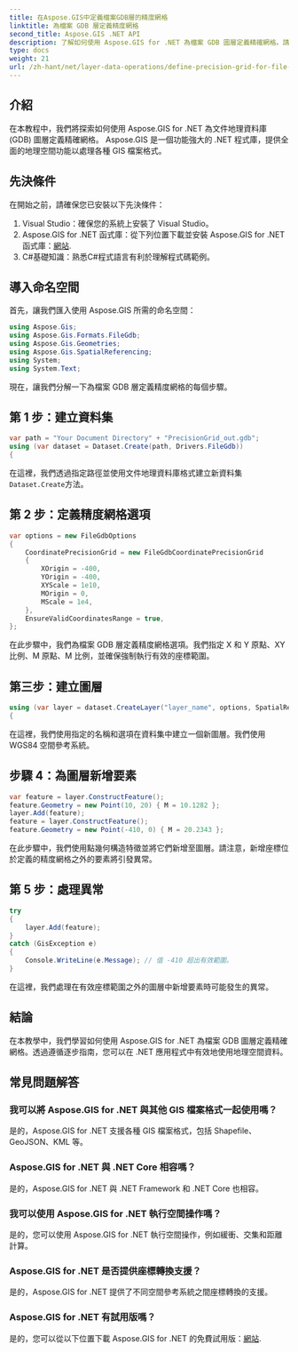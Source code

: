 ```yaml
---
title: 在Aspose.GIS中定義檔案GDB層的精度網格
linktitle: 為檔案 GDB 層定義精度網格
second_title: Aspose.GIS .NET API
description: 了解如何使用 Aspose.GIS for .NET 為檔案 GDB 圖層定義精確網格。請按照我們的逐步教學進行操作。
type: docs
weight: 21
url: /zh-hant/net/layer-data-operations/define-precision-grid-for-file-gdb-layer/
---
```

## 介紹
在本教程中，我們將探索如何使用 Aspose.GIS for .NET 為文件地理資料庫 (GDB) 圖層定義精確網格。 Aspose.GIS 是一個功能強大的 .NET 程式庫，提供全面的地理空間功能以處理各種 GIS 檔案格式。
## 先決條件
在開始之前，請確保您已安裝以下先決條件：
1. Visual Studio：確保您的系統上安裝了 Visual Studio。
2.  Aspose.GIS for .NET 函式庫：從下列位置下載並安裝 Aspose.GIS for .NET 函式庫：[網站](https://releases.aspose.com/gis/net/).
3. C#基礎知識：熟悉C#程式語言有利於理解程式碼範例。
## 導入命名空間
首先，讓我們匯入使用 Aspose.GIS 所需的命名空間：
```csharp
using Aspose.Gis;
using Aspose.Gis.Formats.FileGdb;
using Aspose.Gis.Geometries;
using Aspose.Gis.SpatialReferencing;
using System;
using System.Text;
```
現在，讓我們分解一下為檔案 GDB 層定義精度網格的每個步驟。
## 第 1 步：建立資料集
```csharp
var path = "Your Document Directory" + "PrecisionGrid_out.gdb";
using (var dataset = Dataset.Create(path, Drivers.FileGdb))
{
```
在這裡，我們透過指定路徑並使用文件地理資料庫格式建立新資料集`Dataset.Create`方法。
## 第 2 步：定義精度網格選項
```csharp
var options = new FileGdbOptions
{
    CoordinatePrecisionGrid = new FileGdbCoordinatePrecisionGrid
    {
        XOrigin = -400,
        YOrigin = -400,
        XYScale = 1e10,
        MOrigin = 0,
        MScale = 1e4,
    },
    EnsureValidCoordinatesRange = true,
};
```
在此步驟中，我們為檔案 GDB 層定義精度網格選項。我們指定 X 和 Y 原點、XY 比例、M 原點、M 比例，並確保強制執行有效的座標範圍。
## 第三步：建立圖層
```csharp
using (var layer = dataset.CreateLayer("layer_name", options, SpatialReferenceSystem.Wgs84))
{
```
在這裡，我們使用指定的名稱和選項在資料集中建立一個新圖層。我們使用 WGS84 空間參考系統。
## 步驟 4：為圖層新增要素
```csharp
var feature = layer.ConstructFeature();
feature.Geometry = new Point(10, 20) { M = 10.1282 };
layer.Add(feature);
feature = layer.ConstructFeature();
feature.Geometry = new Point(-410, 0) { M = 20.2343 };
```
在此步驟中，我們使用點幾何構造特徵並將它們新增至圖層。請注意，新增座標位於定義的精度網格之外的要素將引發異常。
## 第 5 步：處理異常
```csharp
try
{
    layer.Add(feature);
}
catch (GisException e)
{
    Console.WriteLine(e.Message); // 值 -410 超出有效範圍。
}
```
在這裡，我們處理在有效座標範圍之外的圖層中新增要素時可能發生的異常。
## 結論
在本教學中，我們學習如何使用 Aspose.GIS for .NET 為檔案 GDB 圖層定義精確網格。透過遵循逐步指南，您可以在 .NET 應用程式中有效地使用地理空間資料。
## 常見問題解答
### 我可以將 Aspose.GIS for .NET 與其他 GIS 檔案格式一起使用嗎？
是的，Aspose.GIS for .NET 支援各種 GIS 檔案格式，包括 Shapefile、GeoJSON、KML 等。
### Aspose.GIS for .NET 與 .NET Core 相容嗎？
是的，Aspose.GIS for .NET 與 .NET Framework 和 .NET Core 也相容。
### 我可以使用 Aspose.GIS for .NET 執行空間操作嗎？
是的，您可以使用 Aspose.GIS for .NET 執行空間操作，例如緩衝、交集和距離計算。
### Aspose.GIS for .NET 是否提供座標轉換支援？
是的，Aspose.GIS for .NET 提供了不同空間參考系統之間座標轉換的支援。
### Aspose.GIS for .NET 有試用版嗎？
是的，您可以從以下位置下載 Aspose.GIS for .NET 的免費試用版：[網站](https://releases.aspose.com/gis/net/).